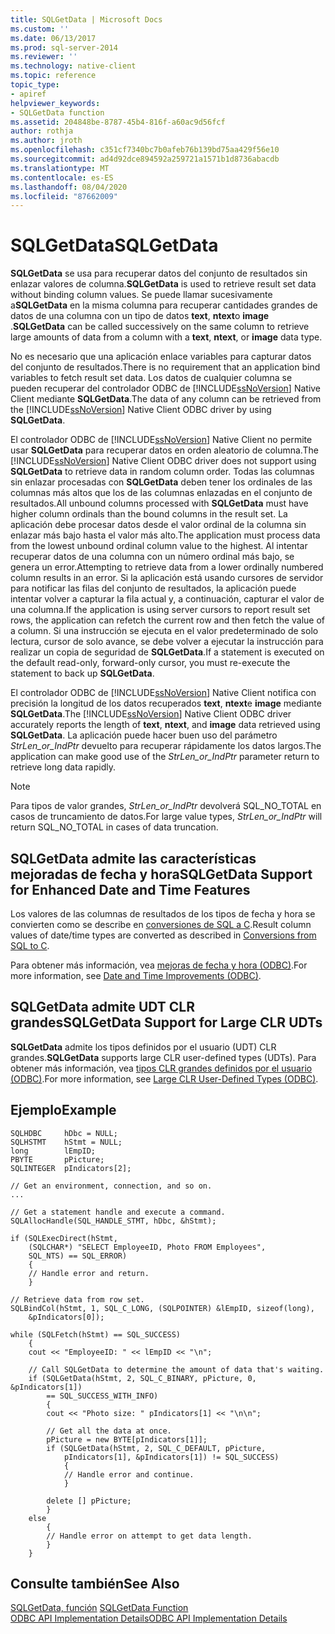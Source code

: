 ```yaml
---
title: SQLGetData | Microsoft Docs
ms.custom: ''
ms.date: 06/13/2017
ms.prod: sql-server-2014
ms.reviewer: ''
ms.technology: native-client
ms.topic: reference
topic_type:
- apiref
helpviewer_keywords:
- SQLGetData function
ms.assetid: 204848be-8787-45b4-816f-a60ac9d56fcf
author: rothja
ms.author: jroth
ms.openlocfilehash: c351cf7340bc7b0afeb76b139bd75aa429f56e10
ms.sourcegitcommit: ad4d92dce894592a259721a1571b1d8736abacdb
ms.translationtype: MT
ms.contentlocale: es-ES
ms.lasthandoff: 08/04/2020
ms.locfileid: "87662009"
---
```

# <a name="sqlgetdata"></a><span data-ttu-id="0b696-102">SQLGetData</span><span class="sxs-lookup"><span data-stu-id="0b696-102">SQLGetData</span></span>
  <span data-ttu-id="0b696-103">**SQLGetData** se usa para recuperar datos del conjunto de resultados sin enlazar valores de columna.</span><span class="sxs-lookup"><span data-stu-id="0b696-103">**SQLGetData** is used to retrieve result set data without binding column values.</span></span> <span data-ttu-id="0b696-104">Se puede llamar sucesivamente a**SQLGetData** en la misma columna para recuperar cantidades grandes de datos de una columna con un tipo de datos **text**, **ntext**o **image** .</span><span class="sxs-lookup"><span data-stu-id="0b696-104">**SQLGetData** can be called successively on the same column to retrieve large amounts of data from a column with a **text**, **ntext**, or **image** data type.</span></span>  
  
 <span data-ttu-id="0b696-105">No es necesario que una aplicación enlace variables para capturar datos del conjunto de resultados.</span><span class="sxs-lookup"><span data-stu-id="0b696-105">There is no requirement that an application bind variables to fetch result set data.</span></span> <span data-ttu-id="0b696-106">Los datos de cualquier columna se pueden recuperar del controlador ODBC de [!INCLUDE[ssNoVersion](../../includes/ssnoversion-md.md)] Native Client mediante **SQLGetData**.</span><span class="sxs-lookup"><span data-stu-id="0b696-106">The data of any column can be retrieved from the [!INCLUDE[ssNoVersion](../../includes/ssnoversion-md.md)] Native Client ODBC driver by using **SQLGetData**.</span></span>  
  
 <span data-ttu-id="0b696-107">El controlador ODBC de [!INCLUDE[ssNoVersion](../../includes/ssnoversion-md.md)] Native Client no permite usar **SQLGetData** para recuperar datos en orden aleatorio de columna.</span><span class="sxs-lookup"><span data-stu-id="0b696-107">The [!INCLUDE[ssNoVersion](../../includes/ssnoversion-md.md)] Native Client ODBC driver does not support using **SQLGetData** to retrieve data in random column order.</span></span> <span data-ttu-id="0b696-108">Todas las columnas sin enlazar procesadas con **SQLGetData** deben tener los ordinales de las columnas más altos que los de las columnas enlazadas en el conjunto de resultados.</span><span class="sxs-lookup"><span data-stu-id="0b696-108">All unbound columns processed with **SQLGetData** must have higher column ordinals than the bound columns in the result set.</span></span> <span data-ttu-id="0b696-109">La aplicación debe procesar datos desde el valor ordinal de la columna sin enlazar más bajo hasta el valor más alto.</span><span class="sxs-lookup"><span data-stu-id="0b696-109">The application must process data from the lowest unbound ordinal column value to the highest.</span></span> <span data-ttu-id="0b696-110">Al intentar recuperar datos de una columna con un número ordinal más bajo, se genera un error.</span><span class="sxs-lookup"><span data-stu-id="0b696-110">Attempting to retrieve data from a lower ordinally numbered column results in an error.</span></span> <span data-ttu-id="0b696-111">Si la aplicación está usando cursores de servidor para notificar las filas del conjunto de resultados, la aplicación puede intentar volver a capturar la fila actual y, a continuación, capturar el valor de una columna.</span><span class="sxs-lookup"><span data-stu-id="0b696-111">If the application is using server cursors to report result set rows, the application can refetch the current row and then fetch the value of a column.</span></span> <span data-ttu-id="0b696-112">Si una instrucción se ejecuta en el valor predeterminado de solo lectura, cursor de solo avance, se debe volver a ejecutar la instrucción para realizar un copia de seguridad de **SQLGetData**.</span><span class="sxs-lookup"><span data-stu-id="0b696-112">If a statement is executed on the default read-only, forward-only cursor, you must re-execute the statement to back up **SQLGetData**.</span></span>  
  
 <span data-ttu-id="0b696-113">El controlador ODBC de [!INCLUDE[ssNoVersion](../../includes/ssnoversion-md.md)] Native Client notifica con precisión la longitud de los datos recuperados **text**, **ntext**e **image** mediante **SQLGetData**.</span><span class="sxs-lookup"><span data-stu-id="0b696-113">The [!INCLUDE[ssNoVersion](../../includes/ssnoversion-md.md)] Native Client ODBC driver accurately reports the length of **text**, **ntext**, and **image** data retrieved using **SQLGetData**.</span></span> <span data-ttu-id="0b696-114">La aplicación puede hacer buen uso del parámetro *StrLen_or_IndPtr* devuelto para recuperar rápidamente los datos largos.</span><span class="sxs-lookup"><span data-stu-id="0b696-114">The application can make good use of the *StrLen_or_IndPtr* parameter return to retrieve long data rapidly.</span></span>  
  
> [!NOTE]  
>  <span data-ttu-id="0b696-115">Para tipos de valor grandes, *StrLen_or_IndPtr* devolverá SQL_NO_TOTAL en casos de truncamiento de datos.</span><span class="sxs-lookup"><span data-stu-id="0b696-115">For large value types, *StrLen_or_IndPtr* will return SQL_NO_TOTAL in cases of data truncation.</span></span>  
  
## <a name="sqlgetdata-support-for-enhanced-date-and-time-features"></a><span data-ttu-id="0b696-116">SQLGetData admite las características mejoradas de fecha y hora</span><span class="sxs-lookup"><span data-stu-id="0b696-116">SQLGetData Support for Enhanced Date and Time Features</span></span>  
 <span data-ttu-id="0b696-117">Los valores de las columnas de resultados de los tipos de fecha y hora se convierten como se describe en [conversiones de SQL a C](../native-client-odbc-date-time/datetime-data-type-conversions-from-sql-to-c.md).</span><span class="sxs-lookup"><span data-stu-id="0b696-117">Result column values of date/time types are converted as described in [Conversions from SQL to C](../native-client-odbc-date-time/datetime-data-type-conversions-from-sql-to-c.md).</span></span>  
  
 <span data-ttu-id="0b696-118">Para obtener más información, vea [mejoras de fecha y hora &#40;ODBC&#41;](../native-client-odbc-date-time/date-and-time-improvements-odbc.md).</span><span class="sxs-lookup"><span data-stu-id="0b696-118">For more information, see [Date and Time Improvements &#40;ODBC&#41;](../native-client-odbc-date-time/date-and-time-improvements-odbc.md).</span></span>  
  
## <a name="sqlgetdata-support-for-large-clr-udts"></a><span data-ttu-id="0b696-119">SQLGetData admite UDT CLR grandes</span><span class="sxs-lookup"><span data-stu-id="0b696-119">SQLGetData Support for Large CLR UDTs</span></span>  
 <span data-ttu-id="0b696-120">**SQLGetData** admite los tipos definidos por el usuario (UDT) CLR grandes.</span><span class="sxs-lookup"><span data-stu-id="0b696-120">**SQLGetData** supports large CLR user-defined types (UDTs).</span></span> <span data-ttu-id="0b696-121">Para obtener más información, vea [tipos CLR grandes definidos por el usuario &#40;ODBC&#41;](../native-client/odbc/large-clr-user-defined-types-odbc.md).</span><span class="sxs-lookup"><span data-stu-id="0b696-121">For more information, see [Large CLR User-Defined Types &#40;ODBC&#41;](../native-client/odbc/large-clr-user-defined-types-odbc.md).</span></span>  
  
## <a name="example"></a><span data-ttu-id="0b696-122">Ejemplo</span><span class="sxs-lookup"><span data-stu-id="0b696-122">Example</span></span>  
  
```  
SQLHDBC     hDbc = NULL;  
SQLHSTMT    hStmt = NULL;  
long        lEmpID;  
PBYTE       pPicture;  
SQLINTEGER  pIndicators[2];  
  
// Get an environment, connection, and so on.  
...  
  
// Get a statement handle and execute a command.  
SQLAllocHandle(SQL_HANDLE_STMT, hDbc, &hStmt);  
  
if (SQLExecDirect(hStmt,  
    (SQLCHAR*) "SELECT EmployeeID, Photo FROM Employees",  
    SQL_NTS) == SQL_ERROR)  
    {  
    // Handle error and return.  
    }  
  
// Retrieve data from row set.  
SQLBindCol(hStmt, 1, SQL_C_LONG, (SQLPOINTER) &lEmpID, sizeof(long),  
    &pIndicators[0]);  
  
while (SQLFetch(hStmt) == SQL_SUCCESS)  
    {  
    cout << "EmployeeID: " << lEmpID << "\n";  
  
    // Call SQLGetData to determine the amount of data that's waiting.  
    if (SQLGetData(hStmt, 2, SQL_C_BINARY, pPicture, 0, &pIndicators[1])  
        == SQL_SUCCESS_WITH_INFO)  
        {  
        cout << "Photo size: " pIndicators[1] << "\n\n";  
  
        // Get all the data at once.  
        pPicture = new BYTE[pIndicators[1]];  
        if (SQLGetData(hStmt, 2, SQL_C_DEFAULT, pPicture,  
            pIndicators[1], &pIndicators[1]) != SQL_SUCCESS)  
            {  
            // Handle error and continue.  
            }  
  
        delete [] pPicture;  
        }  
    else  
        {  
        // Handle error on attempt to get data length.  
        }  
    }  
```  
  
## <a name="see-also"></a><span data-ttu-id="0b696-123">Consulte también</span><span class="sxs-lookup"><span data-stu-id="0b696-123">See Also</span></span>  
 <span data-ttu-id="0b696-124">[SQLGetData, función](https://go.microsoft.com/fwlink/?LinkId=59350) </span><span class="sxs-lookup"><span data-stu-id="0b696-124">[SQLGetData Function](https://go.microsoft.com/fwlink/?LinkId=59350) </span></span>  
 [<span data-ttu-id="0b696-125">ODBC API Implementation Details</span><span class="sxs-lookup"><span data-stu-id="0b696-125">ODBC API Implementation Details</span></span>](odbc-api-implementation-details.md)  
  
  
